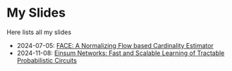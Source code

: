 # My Slides

Here lists all my slides

* 2024-07-05: [FACE: A Normalizing Flow based Cardinality Estimator](https://sigmoni.github.io/slides/PP20240705.html)
* 2024-11-08: [Einsum Networks: Fast and Scalable Learning of Tractable Probabilistic Circuits](https://sigmoni.github.io/slides/PP20241108.html)